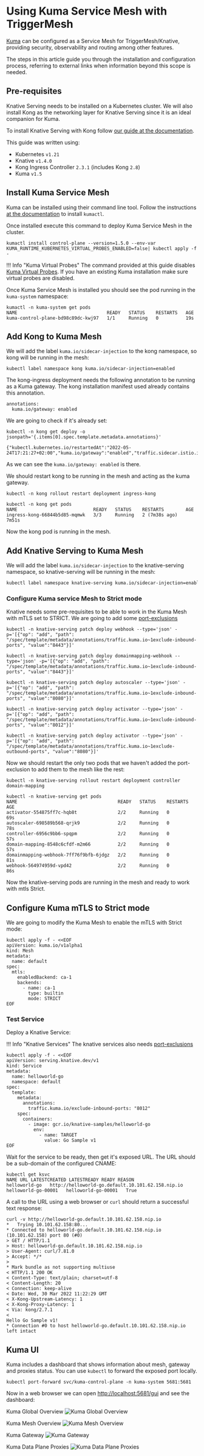 # Using Kuma Service Mesh with TriggerMesh

[Kuma](https://kuma.io) can be configured as a Service Mesh for TriggerMesh/Knative, providing security, observability and routing among other features.

The steps in this article guide you through the installation and configuration process, referring to external links when information beyond this scope is needed.

## Pre-requisites

Knative Serving needs to be installed on a Kubernetes cluster. We will also install Kong as the networking layer for Knative Serving since it is an ideal companion for Kuma.

To install Knative Serving with Kong follow [our guide at the documentation](kong-ingress.md).

This guide was written using:

* Kubernetes `v1.21`
* Knative `v1.4.0`
* Kong Ingress Controller `2.3.1` (includes Kong `2.8`)
* Kuma `v1.5`

## Install Kuma Service Mesh

Kuma can be installed using their command line tool. Follow the instructions [at the documentation](https://kuma.io/docs/1.6.x/installation/kubernetes/#download-kumactl) to install `kumactl`.

Once installed execute this command to deploy Kuma Service Mesh in the cluster.

```console
kumactl install control-plane --version=1.5.0 --env-var KUMA_RUNTIME_KUBERNETES_VIRTUAL_PROBES_ENABLED=false| kubectl apply -f -
```

!!! Info "Kuma Virtual Probes"
    The command provided at this guide disables [Kuma Virtual Probes](https://kuma.io/docs/1.6.x/policies). If you have an existing Kuma installation make sure virtual probes are disabled.

Once Kuma Service Mesh is installed you should see the pod running in the `kuma-system` namespace:

```console
kumactl -n kuma-system get pods
NAME                                 READY   STATUS    RESTARTS   AGE
kuma-control-plane-bd98c89dc-kwj97   1/1     Running   0          19s
```

## Add Kong to Kuma Mesh

We will add the label `kuma.io/sidecar-injection` to the kong namespace, so kong will be running in the mesh:

```console
kubectl label namespace kong kuma.io/sidecar-injection=enabled
```

The kong-ingress deployment needs the following annotation to be running as a Kuma gateway. The kong installation manifest used already contains this annotation.

```text
annotations: 
  kuma.io/gateway: enabled 
```

We are going to check if it's already set:

```console
kubectl -n kong get deploy -o jsonpath='{.items[0].spec.template.metadata.annotations}'   

{"kubectl.kubernetes.io/restartedAt":"2022-05-24T17:21:27+02:00","kuma.io/gateway":"enabled","traffic.sidecar.istio.io/includeInboundPorts":""}
```

As we can see the `kuma.io/gateway: enabled` is there.

We should restart kong to be running in the mesh and acting as the kuma gateway.

```console
kubectl -n kong rollout restart deployment ingress-kong
```

```console
kubectl -n kong get pods
NAME                            READY   STATUS    RESTARTS        AGE
ingress-kong-66844b5d85-mqmwk   3/3     Running   2 (7m38s ago)   7m51s
```

Now the kong pod is running in the mesh.

## Add Knative Serving to Kuma Mesh

We will add the label `kuma.io/sidecar-injection` to the knative-serving namespace, so knative-serving will be running in the mesh:

```bash
kubectl label namespace knative-serving kuma.io/sidecar-injection=enabled
```

### Configure Kuma service Mesh to Strict mode

Knative needs some pre-requisites to be able to work in the Kuma Mesh with mTLS set to STRICT. We are going to add some [port-exclusions](https://kuma.io/docs/dev/reference/kubernetes-annotations/#traffic-kuma-io-exclude-inbound-ports)

```console
kubectl -n knative-serving patch deploy webhook --type='json' -p='[{"op": "add", "path": "/spec/template/metadata/annotations/traffic.kuma.io~1exclude-inbound-ports", "value":"8443"}]'
```

```console
kubectl -n knative-serving patch deploy domainmapping-webhook --type='json' -p='[{"op": "add", "path": "/spec/template/metadata/annotations/traffic.kuma.io~1exclude-inbound-ports", "value":"8443"}]'
```

```console
kubectl -n knative-serving patch deploy autoscaler --type='json' -p='[{"op": "add", "path": "/spec/template/metadata/annotations/traffic.kuma.io~1exclude-inbound-ports", "value":"8080"}]'
```

```console
kubectl -n knative-serving patch deploy activator --type='json' -p='[{"op": "add", "path": "/spec/template/metadata/annotations/traffic.kuma.io~1exclude-inbound-ports", "value":"8012"}]'
```

```console
kubectl -n knative-serving patch deploy activator --type='json' -p='[{"op": "add", "path": "/spec/template/metadata/annotations/traffic.kuma.io~1exclude-outbound-ports", "value":"8080"}]'
```

Now we should restart the only two pods that we haven't added the port-exclusion to add them to the mesh like the rest:

```console
kubectl -n knative-serving rollout restart deployment controller domain-mapping
```

```console
kubectl -n knative-serving get pods
NAME                                     READY   STATUS    RESTARTS   AGE
activator-554875ff7c-hqb8t               2/2     Running   0          69s
autoscaler-698589b568-qrjk9              2/2     Running   0          78s
controller-6956c9bb6-spqpm               2/2     Running   0          57s
domain-mapping-8548c6cfdf-m2m66          2/2     Running   0          57s
domainmapping-webhook-7ff76f9bfb-6jdgz   2/2     Running   0          81s
webhook-564974959d-vpd42                 2/2     Running   0          86s
```

Now the knative-serving pods are running in the mesh and ready to work with mtls Strict.

## Configure Kuma mTLS to Strict mode

We are going to modify the Kuma Mesh to enable the mTLS with Strict mode:

```console
kubectl apply -f - <<EOF                            
apiVersion: kuma.io/v1alpha1
kind: Mesh
metadata:
  name: default
spec:
  mtls:
    enabledBackend: ca-1
    backends:
      - name: ca-1
        type: builtin
        mode: STRICT
EOF
```

### Test Service

Deploy a Knative Service:

!!! Info "Knative Services"
    The knative services also needs [port-exclusions](https://kuma.io/docs/dev/reference/kubernetes-annotations/#traffic-kuma-io-exclude-inbound-ports)

```console
kubectl apply -f - <<EOF
apiVersion: serving.knative.dev/v1
kind: Service
metadata:
  name: helloworld-go
  namespace: default
spec:
  template:
    metadata:
      annotations:
        traffic.kuma.io/exclude-inbound-ports: "8012"
    spec:
      containers:
        - image: gcr.io/knative-samples/helloworld-go
          env:
            - name: TARGET
              value: Go Sample v1
EOF
```

Wait for the service to be ready, then get it's exposed URL. The URL should be a sub-domain of the configured CNAME:

```console
kubectl get ksvc
NAME URL LATESTCREATED LATESTREADY READY REASON
helloworld-go   http://helloworld-go.default.10.101.62.158.nip.io   helloworld-go-00001   helloworld-go-00001   True 
```

A call to the URL using a web browser or `curl` should return a successful text response:

```console
curl -v http://helloworld-go.default.10.101.62.158.nip.io
*   Trying 10.101.62.158:80...
* Connected to helloworld-go.default.10.101.62.158.nip.io (10.101.62.158) port 80 (#0)
> GET / HTTP/1.1
> Host: helloworld-go.default.10.101.62.158.nip.io
> User-Agent: curl/7.81.0
> Accept: */*
> 
* Mark bundle as not supporting multiuse
< HTTP/1.1 200 OK
< Content-Type: text/plain; charset=utf-8
< Content-Length: 20
< Connection: keep-alive
< Date: Wed, 30 Mar 2022 11:22:29 GMT
< X-Kong-Upstream-Latency: 1
< X-Kong-Proxy-Latency: 1
< Via: kong/2.7.1
< 
Hello Go Sample v1!
* Connection #0 to host helloworld-go.default.10.101.62.158.nip.io left intact
```

## Kuma UI

Kuma includes a dashboard that shows information about mesh, gateway and proxies status. You can use `kubectl` to forward the exposed port locally.

```console
kubectl port-forward svc/kuma-control-plane -n kuma-system 5681:5681
```

Now in a web browser we can open <http://localhost:5681/gui> and see the dashboard:

Kuma Global Overview
![Kuma Global Overview](../../assets/images/kuma/kuma-global-overview.png)

Kuma Mesh Overview
![Kuma Mesh Overview](../../assets/images/kuma/kuma-mesh-overview.png)

Kuma Gateway
![Kuma Gateway](../../assets/images/kuma/kuma-gateway.png)

Kuma Data Plane Proxies
![Kuma Data Plane Proxies](../../assets/images/kuma/kuma-data-plane-proxies.png)
